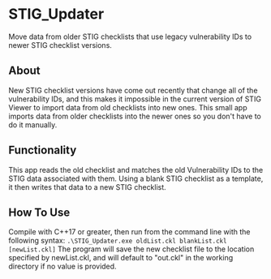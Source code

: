 # STIG_Updater
Move data from older STIG checklists that use legacy vulnerability IDs to newer STIG checklist versions.

## About
New STIG checklist versions have come out recently that change all of the vulnerability IDs, and this makes it impossible in the current version of STIG Viewer to import data from old checklists into new ones. This small app imports data from older checklists into the newer ones so you don't have to do it manually.

## Functionality
This app reads the old checklist and matches the old Vulnerability IDs to the STIG data associated with them. Using a blank STIG checklist as a template, it then writes that data to a new STIG checklist.

## How To Use
Compile with C++17 or greater, then run from the command line with the following syntax: `.\STIG_Updater.exe oldList.ckl blankList.ckl [newList.ckl]`
The program will save the new checklist file to the location specified by newList.ckl, and will default to "out.ckl" in the working directory if no value is provided.